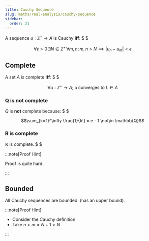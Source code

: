 ```yaml
---
title: Cauchy Sequence
slug: maths/real-analysis/cauchy-sequence
sidebar:
  order: 21
---
```


A sequence $u:\mathbb{Z}^+ \rightarrow A$ is Cauchy **iff**: $ $

```math
\forall \epsilon \gt 0\,
\exists N \in \mathbb{Z}^+\,
\forall m,n;
m,n \gt N
\implies
\lvert
u_n - u_m
\rvert \lt \epsilon
```

## Complete

A set $A$ is complete **iff**: $ $

```math
\forall u:\mathbb{Z}^+ \rightarrow A;\; u\;\text{converges to}\; L \in A
```

### Q is not complete

$Q$ is **not** complete because: $ $

```math
\sum_{k=1}^\infty \frac{1}{k!} = e - 1 \not\in \mathbb{Q}
```

### R is complete

$\mathbb{R}$ is complete. $ $

:::note[Proof Hint]

Proof is quite hard.

:::

## Bounded

All Cauchy sequences are bounded. (has an upper bound).

:::note[Proof Hint]

- Consider the Cauchy definition
- Take $n \gt m = N + 1 \gt N$

:::

